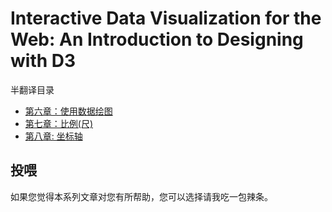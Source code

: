 # Interactive Data Visualization for the Web: An Introduction to Designing with D3

半翻译目录
  * [第六章：使用数据绘图](https://github.com/wusiquan/studyd3/blob/master/Chapter6-Drawing_with_Data.md)
  * [第七章：比例(尺)](https://github.com/wusiquan/studyd3/blob/master/Chapter7-Scales.md)
  * [第八章: 坐标轴](https://github.com/wusiquan/studyd3/blob/master/Chapter8-Axes.md)

## 投喂
如果您觉得本系列文章对您有所帮助，您可以选择请我吃一包辣条。